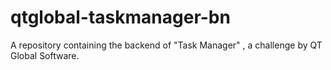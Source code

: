 # qtglobal-taskmanager-bn
A repository containing the backend of "Task Manager" , a challenge by QT Global Software.
